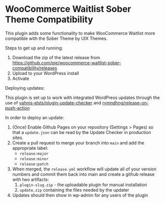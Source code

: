 # WooCommerce Waitlist Sober Theme Compatibility

This plugin adds some functionality to make WooCommerce Waitlist more compatible with the Sober Theme by UIX Themes.

Steps to get up and running:
1. Download the zip of the latest release from https://github.com/pie/woocommerce-waitlist-sober-compatibility/releases
1. Upload to your WordPress install
1. Activate

Deploying updates:

This plugin is set up to work with integrated WordPress updates through the use of
[yahnis-elsts/plugin-update-checker](https://github.com/YahnisElsts/plugin-update-checker) and 
[rymndhng/release-on-push-action](https://github.com/rymndhng/release-on-push-action)

In order to deploy an update:

1. (Once) Enable Github Pages on your repository (Settings > Pages) so that a `update.json` can be read by the Update Checker in production sites.
1. Create a pull request to merge your branch into `main` and add the appropriate label:
    * `release:major`
    * `release:minor`
    * `release:patch`
1. When merged, the `release.yml` workflow will update all of your version numbers and commit them back into main and create a github release with two artifacts:
    1. `plugin-slug.zip` - the uploadable plugin for manual installation
    1. `update.zip` containing the files needed by the updater
1. Updates should then show in wp-admin for any users of the plugin

